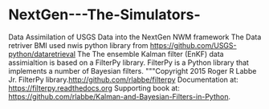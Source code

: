 # NextGen---The-Simulators-
Data Assimilation of USGS Data into the NextGen NWM framework 
The Data retriver BMI used nwis python library from https://github.com/USGS-python/dataretrieval
The The ensemble Kalman filter (EnKF) data assimialtion is based on a FilterPy library. FilterPy is a Python library that implements a number of Bayesian filters. """Copyright 2015 Roger R Labbe Jr. FilterPy library.http://github.com/rlabbe/filterpy Documentation at: https://filterpy.readthedocs.org Supporting book at: https://github.com/rlabbe/Kalman-and-Bayesian-Filters-in-Python.
